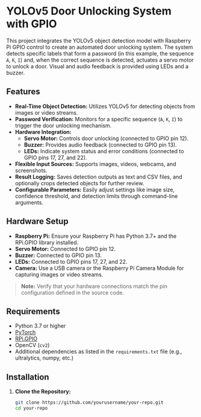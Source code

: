 # YOLOv5 Door Unlocking System with GPIO

This project integrates the YOLOv5 object detection model with Raspberry Pi GPIO control to create an automated door unlocking system. The system detects specific labels that form a password (in this example, the sequence `A`, `K`, `I`) and, when the correct sequence is detected, actuates a servo motor to unlock a door. Visual and audio feedback is provided using LEDs and a buzzer.

## Features

- **Real-Time Object Detection:** Utilizes YOLOv5 for detecting objects from images or video streams.
- **Password Verification:** Monitors for a specific sequence (`A`, `K`, `I`) to trigger the door unlocking mechanism.
- **Hardware Integration:** 
  - **Servo Motor:** Controls door unlocking (connected to GPIO pin 12).
  - **Buzzer:** Provides audio feedback (connected to GPIO pin 13).
  - **LEDs:** Indicate system status and error conditions (connected to GPIO pins 17, 27, and 22).
- **Flexible Input Sources:** Supports images, videos, webcams, and screenshots.
- **Result Logging:** Saves detection outputs as text and CSV files, and optionally crops detected objects for further review.
- **Configurable Parameters:** Easily adjust settings like image size, confidence threshold, and detection limits through command-line arguments.

## Hardware Setup

- **Raspberry Pi:** Ensure your Raspberry Pi has Python 3.7+ and the RPi.GPIO library installed.
- **Servo Motor:** Connected to GPIO pin 12.
- **Buzzer:** Connected to GPIO pin 13.
- **LEDs:** Connected to GPIO pins 17, 27, and 22.
- **Camera:** Use a USB camera or the Raspberry Pi Camera Module for capturing images or video streams.

> **Note:** Verify that your hardware connections match the pin configuration defined in the source code.

## Requirements

- Python 3.7 or higher
- [PyTorch](https://pytorch.org/)
- [RPi.GPIO](https://pypi.org/project/RPi.GPIO/)
- OpenCV (`cv2`)
- Additional dependencies as listed in the `requirements.txt` file (e.g., ultralytics, numpy, etc.)

## Installation

1. **Clone the Repository:**

   ```bash
   git clone https://github.com/yourusername/your-repo.git
   cd your-repo

